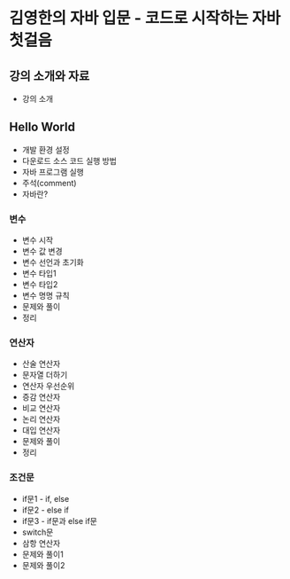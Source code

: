 # 김영한의 자바 입문 - 코드로 시작하는 자바 첫걸음

## 강의 소개와 자료

- 강의 소개

## Hello World

- 개발 환경 설정
- 다운로드 소스 코드 실행 방법
- 자바 프로그램 실행
- 주석(comment)
- 자바란?

### 변수

- 변수 시작
- 변수 값 변경
- 변수 선언과 초기화
- 변수 타입1
- 변수 타입2
- 변수 명명 규칙
- 문제와 풀이
- 정리

### 연산자

- 산술 연산자
- 문자열 더하기
- 연산자 우선순위
- 증감 연산자
- 비교 연산자
- 논리 연산자
- 대입 연산자
- 문제와 풀이
- 정리

### 조건문

- if문1 - if, else
- if문2 - else if
- if문3 - if문과 else if문
- switch문
- 삼항 연산자
- 문제와 풀이1
- 문제와 풀이2